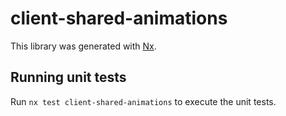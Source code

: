 # client-shared-animations

This library was generated with [Nx](https://nx.dev).

## Running unit tests

Run `nx test client-shared-animations` to execute the unit tests.
